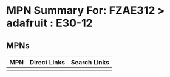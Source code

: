 



# MPN Summary For: FZAE312 > adafruit : E30-12

## MPNs
  

|MPN|Direct Links|Search Links|
| :--- | :--- | :--- |
||||
